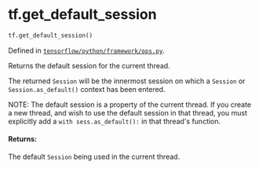 <div itemscope itemtype="http://developers.google.com/ReferenceObject">
<meta itemprop="name" content="tf.get_default_session" />
<meta itemprop="path" content="Stable" />
</div>

# tf.get_default_session

``` python
tf.get_default_session()
```



Defined in [`tensorflow/python/framework/ops.py`](/code/stable/tensorflow/python/framework/ops.py).

Returns the default session for the current thread.

The returned `Session` will be the innermost session on which a
`Session` or `Session.as_default()` context has been entered.

NOTE: The default session is a property of the current thread. If you
create a new thread, and wish to use the default session in that
thread, you must explicitly add a `with sess.as_default():` in that
thread's function.

#### Returns:

The default `Session` being used in the current thread.